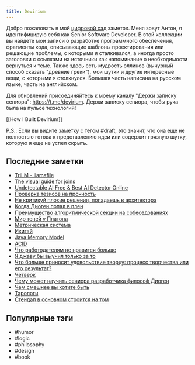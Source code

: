 ```yaml
---
title: Devirium
---
```


Добро пожаловать в мой [цифровой сад](https://maggieappleton.com/garden-history) заметок. Меня зовут Антон, я идентифицирую себя как Senior Software Developer. В этой коллекции вы найдете мои записи о разработке программного обеспечения, фрагменты кода, описывающие шаблоны проектирования или решающие проблемы, с которыми я сталкивался, а иногда просто заголовки с ссылками на источники как напоминание о необходимости вернуться к теме. Также здесь есть мудрость эллинов (вычурный способ сказать "древние греки"), мои шутки и другие интересные вещи, с которыми я столкнулся. Большая часть написана на русском языке, часть на английском.

Для обновлений присоединяйтесь к моему каналу "Держи записку сениора": https://t.me/devirium. Держи записку сениора, чтобы рука была на пульсе технологий!

[[How I Built Devirium]]

P.S.: Если вы видите заметку с тегом #draft, это значит, что она еще не полностью готова к представлению идеи или содержит грязную шутку, которую я еще не успел скрыть.

## Последние заметки
- [TriLM - llamafile](2024-11/TriLM---llamafile.md)
- [The visual guide for joins](2024-11/The-visual-guide-for-joins.md)
- [Undetectable AI Free & Best AI Detector Online](2024-11/Undetectable-AI-Free-&-Best-AI-Detector-Online.md)
- [Проверка тезисов на прочность](2024/2024-10/Проверка-тезисов-на-прочность.md)
- [Не критикуй плохие решения, попадаешь в архитектора](2024/2024-10/Не-критикуй-плохие-решения,-попадаешь-в-архитектора.md)
- [Когда Диоген попал в плен](2024/2024-10/Когда-Диоген-попал-в-плен.md)
- [Преимущество алгоритмической секции на собеседованиях](2024/2024-10/Преимущество-алгоритмической-секции-на-собеседованиях.md)
- [Мир теней у Платона](2024/2024-10/Мир-теней-у-Платона.md)
- [Метрическая система](2024/2024-09/Метрическая-система.md)
- [Икигай](2024/2024-09/Икигай.md)
- [Java Memory Model](2024/2024-09/Java-Memory-Model.md)
- [ACID](2022/2022-08/ACID.md)
- [Что работодателям не нравится больше](draft/Что-работодателям-не-нравится-больше.md)
- [Я джаву бы выучил только за то](2024/2024-08/Я-джаву-бы-выучил-только-за-то.md)
- [Что больше приносит удовольствие творцу: процесс творчества или его результат?](2024/2024-08/Что-больше-приносит-удовольствие-творцу:-процесс-творчества-или-его-результат?.md)
- [Четверк](2024/2024-08/Четверк.md)
- [Чему может научить сениора разработчика философ Диоген](2024/2024-08/Чему-может-научить-сениора-разработчика-философ-Диоген.md)
- [Чем смешнее вы хотите быть](2024/2024-08/Чем-смешнее-вы-хотите-быть.md)
- [Тарологи](2024/2024-08/Тарологи.md)
- [Стендап в основном строится на том](2024/2024-08/Стендап-в-основном-строится-на-том.md)


## Популярные тэги
- #humor
- #logic
- #philosophy
- #design
- #book
